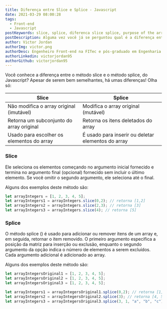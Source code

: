 ```yaml
---
title: Diferença entre Slice e Splice - Javascript
date: 2021-03-29 08:00:28
tags:
  - Front-end
  - Javascript
postKeywords: slice, splice, diferenca slice splice, purpose of the array splice, proposito do slice, proposito splice, como usar splice, javascript, front-end, entrevista
postDescription: Alguma vez você já se perguntou qual é a diferença entre o slice e o splice no javascript? Neste post, irei mostrar suas diferenças e suas aplicações!
author: Victor Jordan
authorImg: victor.png
authorDesc: Engenheiro Front-end na FITec e pós-graduado em Engenharia de Software pela PUC-MG e formado em Banco de Dados pela Fatec, apaixonado por usabilidade, performance e UX!
authorLinkedin: victorjordan95
authorGithub: victorjordan95
---
```


Você conhece a diferença entre o método slice e o método splice, do Javascript?
Apesar de serem bem semelhantes, há umas diferenças! 
Olha só:

<!-- more -->

| Slice | Splice |
|---- | ---------
| Não modifica o array original (imutável)  | Modifica o array original (mutável) |
| Retorna um subconjunto do array original | Retorna os itens deletados do array |
| Usado para escolher os elementos do array | É usado para inserir ou deletar elementos do array|

### Slice

Ele seleciona os elementos começando no argumento inicial fornecido e termina no argumento final (opcional) fornecido sem incluir o último elemento. 
Se você omitir o segundo argumento, ele seleciona até o final.

Alguns dos exemplos deste método são:

```javascript
let arrayIntegers = [1, 2, 3, 4, 5];
let arrayIntegers1 = arrayIntegers.slice(0,2); // retorna [1,2]
let arrayIntegers2 = arrayIntegers.slice(2,3); // retorna [3]
let arrayIntegers3 = arrayIntegers.slice(4); // retorna [5]
```

### Splice

O método splice () é usado para adicionar ou remover itens de um array e, em seguida, retornar o item removido. 
O primeiro argumento especifica a posição da matriz para inserção ou exclusão, enquanto o segundo argumento da opção indica o número de elementos a serem excluídos.
Cada argumento adicional é adicionado ao array.

Alguns dos exemplos deste método são:

```javascript
let arrayIntegersOriginal1 = [1, 2, 3, 4, 5];
let arrayIntegersOriginal2 = [1, 2, 3, 4, 5];
let arrayIntegersOriginal3 = [1, 2, 3, 4, 5];

let arrayIntegers1 = arrayIntegersOriginal1.splice(0,2); // retorna [1, 2]; original array: [3, 4, 5]
let arrayIntegers2 = arrayIntegersOriginal2.splice(3); // retorna [4, 5]; original array: [1, 2, 3]
let arrayIntegers3 = arrayIntegersOriginal3.splice(3, 1, "a", "b", "c"); // retorna [4]; original array: [1, 2, 3, "a", "b", "c", 5]
```
